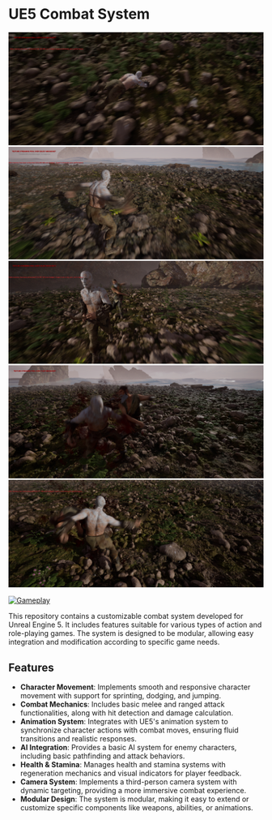 # UE5 Combat System
![Gameplay Screenshot](screenshots/attack1.png)
![Gameplay Screenshot](screenshots/attack2.png)
![Gameplay Screenshot](screenshots/attack3.png)
![Gameplay Screenshot](screenshots/attack4.png)
![Gameplay Screenshot](screenshots/attack5.png)

[![Gameplay](https://img.youtube.com/vi/TwC1k2bAPuM/maxresdefault.jpg)](https://youtu.be/AR0Y19Fjx2o)


This repository contains a customizable combat system developed for Unreal Engine 5. It includes features suitable for various types of action and role-playing games. The system is designed to be modular, allowing easy integration and modification according to specific game needs.

## Features

- **Character Movement**: Implements smooth and responsive character movement with support for sprinting, dodging, and jumping.
- **Combat Mechanics**: Includes basic melee and ranged attack functionalities, along with hit detection and damage calculation.
- **Animation System**: Integrates with UE5's animation system to synchronize character actions with combat moves, ensuring fluid transitions and realistic responses.
- **AI Integration**: Provides a basic AI system for enemy characters, including basic pathfinding and attack behaviors.
- **Health & Stamina**: Manages health and stamina systems with regeneration mechanics and visual indicators for player feedback.
- **Camera System**: Implements a third-person camera system with dynamic targeting, providing a more immersive combat experience.
- **Modular Design**: The system is modular, making it easy to extend or customize specific components like weapons, abilities, or animations.
